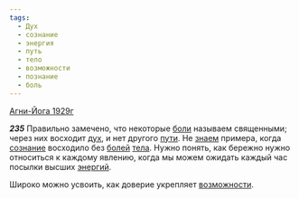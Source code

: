 ```yaml
---
tags:
  - Дух
  - сознание
  - энергия
  - путь
  - тело
  - возможности
  - познание
  - боль
---
```


[Агни-Йога 1929г](https://127.0.0.1:4002/agni/1929)

___235___
Правильно замечено, что некоторые [боли](../../../tags/#боль) называем священными; через них восходит [дух](../../../tags/#Дух), и нет другого [пути](../../../tags/#путь). Не [знаем](../../../tags/#познание) примера, когда [сознание](../../../tags/#сознание) восходило без [болей](../../../tags/#боль) [тела](../../../tags/#тело). Нужно понять, как бережно нужно относиться к каждому явлению, когда мы можем ожидать каждый час посылки высших [энергий](../../../tags/#энергия).   

Широко можно усвоить, как доверие укрепляет [возможности](../../../tags/#возможности).